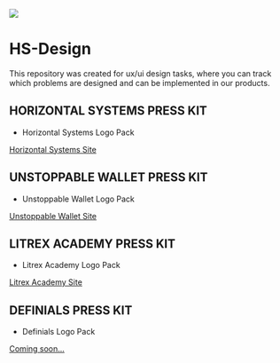 <img src=https://github.com/horizontalsystems/HS-Design/blob/master/images/hs-header-for-github.png></a>

# HS-Design
This repository was created for ux/ui design tasks, where you can track which problems are designed and can be implemented in our products.

## HORIZONTAL SYSTEMS PRESS KIT

* Horizontal Systems Logo Pack

[Horizontal Systems Site](http://horizontalsystems.io)


## UNSTOPPABLE WALLET PRESS KIT

* Unstoppable Wallet Logo Pack

[Unstoppable Wallet Site](http://unstoppable.money)
  
## LITREX ACADEMY PRESS KIT

* Litrex Academy Logo Pack

[Litrex Academy Site](http://litrex.academy)


## DEFINIALS PRESS KIT

* Definials Logo Pack

[Coming soon...](http://soon)
  
